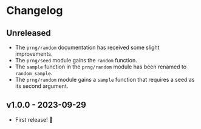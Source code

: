 # Changelog

## Unreleased

- The `prng/random` documentation has received some slight improvements.
- The `prng/seed` module gains the `random` function.
- The `sample` function in the `prng/random` module has been renamed to
  `random_sample`.
- The `prng/random` module gains a `sample` function that requires a seed as its
  second argument.

## v1.0.0 - 2023-09-29

- First release! 🎉
